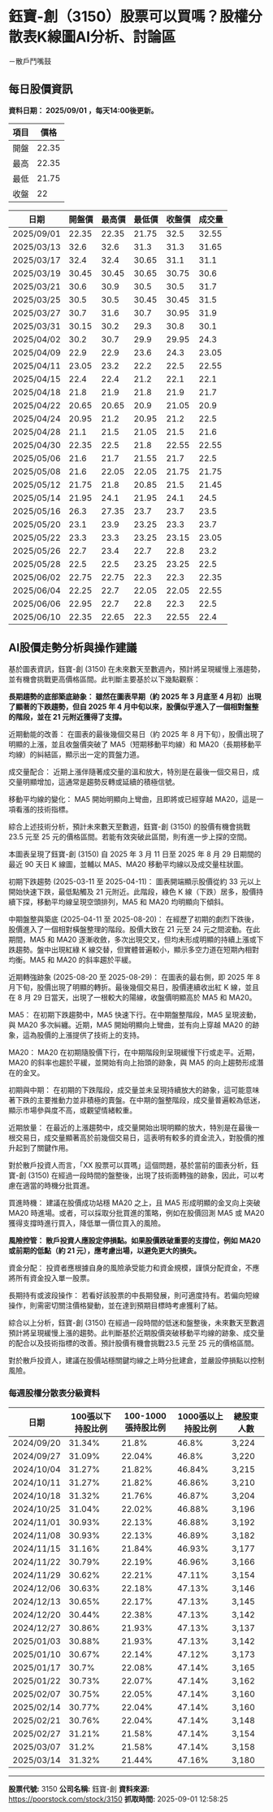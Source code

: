 # 鈺寶-創（3150）股票可以買嗎？股權分散表K線圖AI分析、討論區
－散戶鬥嘴鼓

## 每日股價資訊

**資料日期： 2025/09/01 ，每天14:00後更新。**

| 項目 | 價格 |
|------|------|
| 開盤 | 22.35 |
| 最高 | 22.35 |
| 最低 | 21.75 |
| 收盤 | 22 |

| 日期 | 開盤價 | 最高價 | 最低價 | 收盤價 | 成交量 |
|------|--------|--------|--------|--------|--------|
| 2025/09/01 | 22.35 | 22.35 | 21.75 | 32.5 | 32.55 |
| 2025/03/13 | 32.6 | 32.6 | 31.3 | 31.3 | 31.65 |
| 2025/03/17 | 32.4 | 32.4 | 30.65 | 31.1 | 31.1 |
| 2025/03/19 | 30.45 | 30.45 | 30.65 | 30.75 | 30.6 |
| 2025/03/21 | 30.6 | 30.9 | 30.5 | 30.5 | 31.7 |
| 2025/03/25 | 30.5 | 30.5 | 30.45 | 30.45 | 31.5 |
| 2025/03/27 | 30.7 | 31.6 | 30.7 | 30.95 | 31.9 |
| 2025/03/31 | 30.15 | 30.2 | 29.3 | 30.8 | 30.1 |
| 2025/04/02 | 30.2 | 30.7 | 29.9 | 29.95 | 24.3 |
| 2025/04/09 | 22.9 | 22.9 | 23.6 | 24.3 | 23.05 |
| 2025/04/11 | 23.05 | 23.2 | 22.2 | 22.5 | 22.55 |
| 2025/04/15 | 22.4 | 22.4 | 21.2 | 22.1 | 22.1 |
| 2025/04/18 | 21.8 | 21.9 | 21.8 | 21.9 | 21.7 |
| 2025/04/22 | 20.65 | 20.65 | 20.9 | 21.05 | 20.9 |
| 2025/04/24 | 20.95 | 21.2 | 20.95 | 21.2 | 22.5 |
| 2025/04/28 | 21.1 | 21.5 | 21.05 | 21.5 | 21.6 |
| 2025/04/30 | 22.35 | 22.5 | 21.8 | 22.55 | 22.55 |
| 2025/05/06 | 21.6 | 21.7 | 21.55 | 21.7 | 22.5 |
| 2025/05/08 | 21.6 | 22.05 | 22.05 | 21.75 | 21.75 |
| 2025/05/12 | 21.75 | 21.8 | 20.85 | 21.5 | 21.45 |
| 2025/05/14 | 21.95 | 24.1 | 21.95 | 24.1 | 24.5 |
| 2025/05/16 | 26.3 | 27.35 | 23.7 | 23.7 | 23.5 |
| 2025/05/20 | 23.1 | 23.9 | 23.25 | 23.3 | 23.7 |
| 2025/05/22 | 23.3 | 23.3 | 23.25 | 23.15 | 23.05 |
| 2025/05/26 | 22.7 | 23.4 | 22.7 | 22.8 | 23.2 |
| 2025/05/28 | 22.5 | 22.5 | 23.25 | 23.25 | 22.5 |
| 2025/06/02 | 22.75 | 22.75 | 22.3 | 22.3 | 22.35 |
| 2025/06/04 | 22.25 | 22.7 | 22.05 | 22.05 | 22.55 |
| 2025/06/06 | 22.95 | 22.7 | 22.8 | 22.3 | 22.5 |
| 2025/06/10 | 22.35 | 22.65 | 22.3 | 22.55 | 22.4 |

## AI股價走勢分析與操作建議

基於圖表資訊，鈺寶-創 (3150) 在未來數天至數週內，預計將呈現緩慢上漲趨勢，並有機會挑戰更高價格區間。此判斷主要基於以下幾點觀察：

**長期趨勢的底部築底跡象： 雖然在圖表早期（約 2025 年 3 月底至 4 月初）出現了顯著的下跌趨勢，但自 2025 年 4 月中旬以來，股價似乎進入了一個相對盤整的階段，並在 21 元附近獲得了支撐。**

近期動能的改善： 在圖表的最後幾個交易日（約 2025 年 8 月下旬），股價出現了明顯的上漲，並且收盤價突破了 MA5（短期移動平均線）和 MA20（長期移動平均線）的糾結區，顯示出一定的買盤力道。

成交量配合： 近期上漲伴隨著成交量的溫和放大，特別是在最後一個交易日，成交量明顯增加，這通常是趨勢反轉或延續的積極信號。

移動平均線的變化： MA5 開始明顯向上彎曲，且即將或已經穿越 MA20，這是一項看漲的技術指標。

綜合上述技術分析，預計未來數天至數週，鈺寶-創 (3150) 的股價有機會挑戰23.5 元至 25 元的價格區間。若能有效突破此區間，則有進一步上探的空間。

本圖表呈現了鈺寶-創 (3150) 自 2025 年 3 月 11 日至 2025 年 8 月 29 日期間的最近 90 天日 K 線圖，並輔以 MA5、MA20 移動平均線以及成交量柱狀圖。

初期下跌趨勢 (2025-03-11 至 2025-04-11)： 圖表開端顯示股價從約 33 元以上開始快速下跌，最低點觸及 21 元附近。此階段，綠色 K 線（下跌）居多，股價持續下探，移動平均線呈現空頭排列，MA5 和 MA20 均明顯向下傾斜。

中期盤整與築底 (2025-04-11 至 2025-08-20)： 在經歷了初期的劇烈下跌後，股價進入了一個相對橫盤整理的階段。股價大致在 21 元至 24 元之間波動。在此期間，MA5 和 MA20 逐漸收斂，多次出現交叉，但均未形成明顯的持續上漲或下跌趨勢。盤中出現紅綠 K 線交替，但實體普遍較小，顯示多空力道在短期內相對均衡。MA5 和 MA20 的斜率趨於平緩。

近期轉強跡象 (2025-08-20 至 2025-08-29)： 在圖表的最右側，即 2025 年 8 月下旬，股價出現了明顯的轉折。最後幾個交易日，股價連續收出紅 K 線，並且在 8 月 29 日當天，出現了一根較大的陽線，收盤價明顯高於 MA5 和 MA20。

MA5： 在初期下跌趨勢中，MA5 快速下行。在中期盤整階段，MA5 呈現波動，與 MA20 多次糾纏。近期，MA5 開始明顯向上彎曲，並有向上穿越 MA20 的跡象，這為股價的上漲提供了技術上的支持。

MA20： MA20 在初期隨股價下行，在中期階段則呈現緩慢下行或走平。近期，MA20 的斜率也趨於平緩，並開始有向上抬頭的跡象，與 MA5 的向上趨勢形成潛在的金叉。

初期與中期： 在初期的下跌階段，成交量並未呈現持續放大的跡象，這可能意味著下跌的主要推動力並非積極的賣盤。在中期的盤整階段，成交量普遍較為低迷，顯示市場參與度不高，或觀望情緒較重。

近期放量： 在最近的上漲趨勢中，成交量開始出現明顯的放大，特別是在最後一根交易日，成交量顯著高於前幾個交易日，這表明有較多的資金流入，對股價的推升起到了關鍵作用。

對於散戶投資人而言，「XX 股票可以買嗎」這個問題，基於當前的圖表分析，鈺寶-創 (3150) 在經過一段時間的盤整後，出現了技術面轉強的跡象，因此，可以考慮在適當的時機分批買進。

買進時機： 建議在股價成功站穩 MA20 之上，且 MA5 形成明顯的金叉向上突破 MA20 時進場。或者，可以採取分批買進的策略，例如在股價回測 MA5 或 MA20 獲得支撐時進行買入，降低單一價位買入的風險。

**風險控管： 散戶投資人應設定停損點。如果股價跌破重要的支撐位，例如 MA20 或前期的低點（約 21 元），應考慮出場，以避免更大的損失。**

資金分配： 投資者應根據自身的風險承受能力和資金規模，謹慎分配資金，不應將所有資金投入單一股票。

長期持有或波段操作： 若看好該股票的中長期發展，則可適度持有。若偏向短線操作，則需密切關注價格變動，並在達到預期目標時考慮獲利了結。

綜合以上分析，鈺寶-創 (3150) 在經過一段時間的低迷和盤整後，未來數天至數週預計將呈現緩慢上漲的趨勢。此判斷基於近期股價突破移動平均線的跡象、成交量的配合以及技術指標的改善。預計股價有機會挑戰23.5 元至 25 元的價格區間。

對於散戶投資人，建議在股價站穩關鍵均線之上時分批建倉，並嚴設停損點以控制風險。

### 每週股權分散表分級資料

| 日期 | 100張以下持股比例 | 100-1000張持股比例 | 1000張以上持股比例 | 總股東人數 |
|------|-------------------|--------------------|--------------------|----------|
| 2024/09/20 | 31.34% | 21.8% | 46.8% | 3,224 |
| 2024/09/27 | 31.09% | 22.04% | 46.8% | 3,220 |
| 2024/10/04 | 31.27% | 21.82% | 46.84% | 3,215 |
| 2024/10/11 | 31.27% | 21.82% | 46.86% | 3,210 |
| 2024/10/18 | 31.32% | 21.76% | 46.87% | 3,204 |
| 2024/10/25 | 31.04% | 22.02% | 46.88% | 3,196 |
| 2024/11/01 | 30.93% | 22.13% | 46.88% | 3,192 |
| 2024/11/08 | 30.93% | 22.13% | 46.89% | 3,182 |
| 2024/11/15 | 31.16% | 21.84% | 46.93% | 3,177 |
| 2024/11/22 | 30.79% | 22.19% | 46.96% | 3,166 |
| 2024/11/29 | 30.62% | 22.21% | 47.11% | 3,154 |
| 2024/12/06 | 30.63% | 22.18% | 47.13% | 3,146 |
| 2024/12/13 | 30.65% | 22.17% | 47.13% | 3,145 |
| 2024/12/20 | 30.44% | 22.38% | 47.13% | 3,142 |
| 2024/12/27 | 30.86% | 21.93% | 47.13% | 3,137 |
| 2025/01/03 | 30.88% | 21.93% | 47.13% | 3,142 |
| 2025/01/10 | 30.67% | 22.14% | 47.12% | 3,173 |
| 2025/01/17 | 30.7% | 22.08% | 47.14% | 3,165 |
| 2025/01/22 | 30.73% | 22.07% | 47.14% | 3,162 |
| 2025/02/07 | 30.75% | 22.05% | 47.14% | 3,160 |
| 2025/02/14 | 30.77% | 22.04% | 47.14% | 3,160 |
| 2025/02/21 | 30.76% | 22.04% | 47.14% | 3,148 |
| 2025/02/27 | 31.21% | 21.58% | 47.14% | 3,154 |
| 2025/03/07 | 31.2% | 21.58% | 47.14% | 3,158 |
| 2025/03/14 | 31.32% | 21.44% | 47.16% | 3,180 |

---

**股票代號:** 3150
**公司名稱:** 鈺寶-創
**資料來源:** https://poorstock.com/stock/3150
**抓取時間:** 2025-09-01 12:58:25